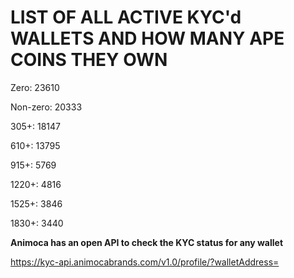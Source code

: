 # LIST OF ALL ACTIVE KYC'd WALLETS AND HOW MANY APE COINS THEY OWN

Zero: 23610

Non-zero: 20333

305+: 18147

610+: 13795

915+: 5769

1220+: 4816

1525+: 3846

1830+: 3440

**Animoca has an open API to check the KYC status for any wallet**

https://kyc-api.animocabrands.com/v1.0/profile/?walletAddress=